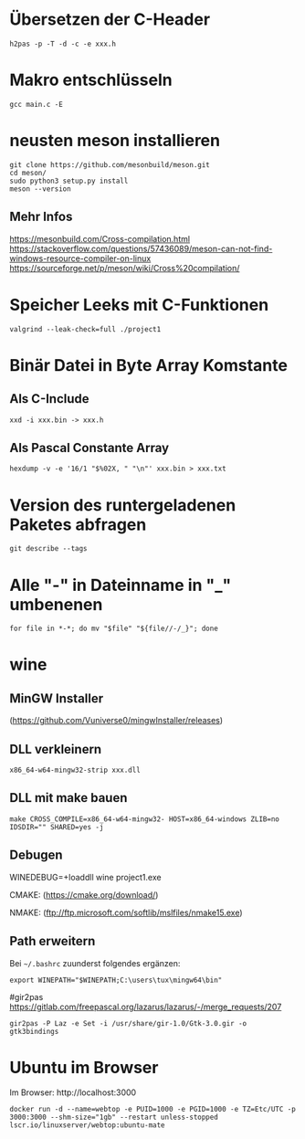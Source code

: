 # Übersetzen der C-Header
```
h2pas -p -T -d -c -e xxx.h
```

# Makro entschlüsseln
```
gcc main.c -E
```

# neusten meson installieren
```
git clone https://github.com/mesonbuild/meson.git
cd meson/
sudo python3 setup.py install
meson --version
```

## Mehr Infos
https://mesonbuild.com/Cross-compilation.html
https://stackoverflow.com/questions/57436089/meson-can-not-find-windows-resource-compiler-on-linux
https://sourceforge.net/p/meson/wiki/Cross%20compilation/

# Speicher Leeks mit C-Funktionen

`valgrind --leak-check=full ./project1`

# Binär Datei in Byte Array Komstante

## Als C-Include
`xxd -i xxx.bin -> xxx.h`

## Als Pascal Constante Array
`hexdump -v -e '16/1 "$%02X, " "\n"' xxx.bin > xxx.txt`


# Version des runtergeladenen Paketes abfragen
`git describe --tags`

# Alle "-" in Dateinname in "_" umbenenen
```
for file in *-*; do mv "$file" "${file//-/_}"; done
```


# wine
## MinGW Installer
(https://github.com/Vuniverse0/mingwInstaller/releases)

## DLL verkleinern
`x86_64-w64-mingw32-strip xxx.dll`

## DLL mit make bauen
`make CROSS_COMPILE=x86_64-w64-mingw32- HOST=x86_64-windows ZLIB=no IDSDIR="" SHARED=yes -j`

## Debugen
WINEDEBUG=+loaddll wine project1.exe




CMAKE:
(https://cmake.org/download/)

NMAKE:
(ftp://ftp.microsoft.com/softlib/mslfiles/nmake15.exe)

## Path erweitern
Bei `~/.bashrc` zuunderst folgendes ergänzen:
```
export WINEPATH="$WINEPATH;C:\users\tux\mingw64\bin"
```

#gir2pas
https://gitlab.com/freepascal.org/lazarus/lazarus/-/merge_requests/207
```
gir2pas -P Laz -e Set -i /usr/share/gir-1.0/Gtk-3.0.gir -o gtk3bindings
```

# Ubuntu im Browser 
Im Browser: http://localhost:3000

`docker run -d --name=webtop -e PUID=1000 -e PGID=1000 -e TZ=Etc/UTC -p 3000:3000 --shm-size="1gb" --restart unless-stopped lscr.io/linuxserver/webtop:ubuntu-mate`








